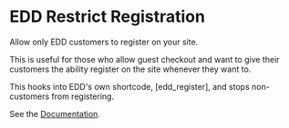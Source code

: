 # EDD Restrict Registration

Allow only EDD customers to register on your site.

This is useful for those who allow guest checkout and want to give their customers the ability register on the site whenever they want to.

This hooks into EDD's own shortcode, [edd_register], and stops non-customers from registering.

See the [Documentation](http://isabelcastillo.com/docs/category/edd-restrict-registration).
